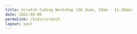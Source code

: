 ```yaml
---
title: Scratch Coding Workshop (26 June, 10am - 11.30am)
date: 2021-05-06
permalink: /kids/scratch
layout: post
---
```


